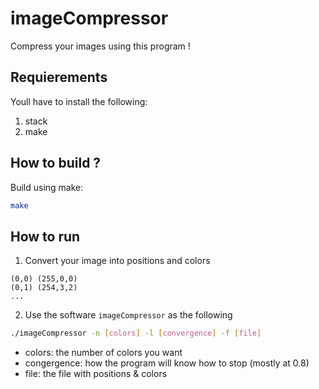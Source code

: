 <h1> imageCompressor </h1>

Compress your images using this program !

## Requierements

Youll have to install the following:
1. stack
2. make

## How to build ?

Build using make:
```sh
make
```

## How to run

1. Convert your image into positions and colors
```
(0,0) (255,0,0)
(0,1) (254,3,2)
...
```
2. Use the software `imageCompressor` as the following
```sh
./imageCompressor -n [colors] -l [convergence] -f [file]
```
- colors: the number of colors you want
- congergence: how the program will know how to stop (mostly at 0.8)
- file: the file with positions & colors
